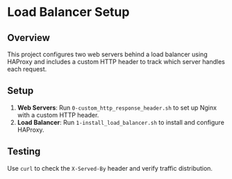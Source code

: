 # Load Balancer Setup

## Overview
This project configures two web servers behind a load balancer using HAProxy and includes a custom HTTP header to track which server handles each request.

## Setup
1. **Web Servers**: Run `0-custom_http_response_header.sh` to set up Nginx with a custom HTTP header.
2. **Load Balancer**: Run `1-install_load_balancer.sh` to install and configure HAProxy.

## Testing
Use `curl` to check the `X-Served-By` header and verify traffic distribution.

